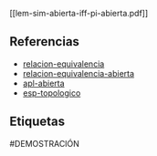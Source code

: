 [[lem-sim-abierta-iff-pi-abierta.pdf]]

## Referencias
- [relacion-equivalencia](./relacion-equivalencia.md)
- [relacion-equivalencia-abierta](./relacion-equivalencia-abierta.md)
- [apl-abierta](./apl-abierta.md)
- [esp-topologico](./esp-topologico.md)

## Etiquetas
#DEMOSTRACIÓN 
